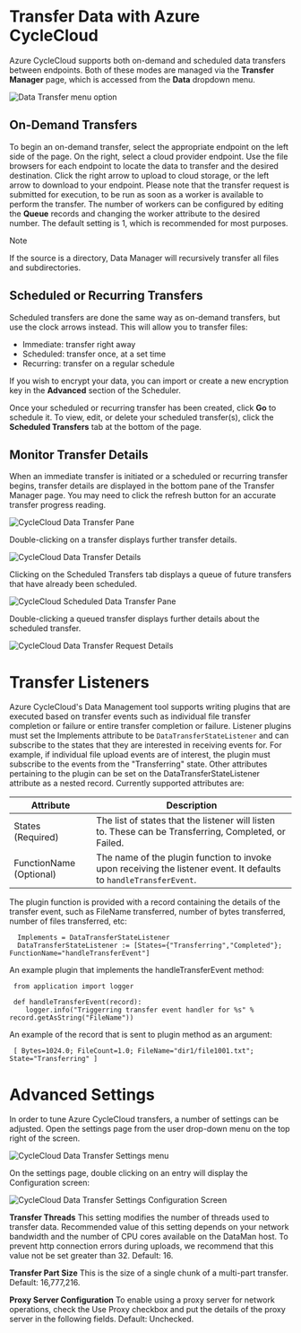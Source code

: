 # Transfer Data with Azure CycleCloud

Azure CycleCloud supports both on-demand and scheduled data transfers between endpoints.
Both of these modes are managed via the **Transfer Manager** page, which is accessed
from the **Data** dropdown menu.

![Data Transfer menu option](~/images/data_transfer.png)

## On-Demand Transfers

To begin an on-demand transfer, select the appropriate endpoint on the left side of the page.
On the right, select a cloud provider endpoint. Use the file browsers for each endpoint to locate
the data to transfer and the desired destination. Click the right arrow
to upload to cloud storage, or the left arrow to download to your endpoint. Please note that
the transfer request is submitted for execution, to be run as soon as a worker is available
to perform the transfer. The number of workers can be configured by editing the **Queue** records
and changing the worker attribute to the desired number. The default setting is 1, which is
recommended for most purposes.

> [!NOTE]
> If the source is a directory, Data Manager will recursively transfer all files and subdirectories.

## Scheduled or Recurring Transfers

Scheduled transfers are done the same way as on-demand transfers, but use the clock arrows instead. This will
allow you to transfer files:

* Immediate: transfer right away
* Scheduled: transfer once, at a set time
* Recurring: transfer on a regular schedule

If you wish to encrypt your data, you can import or create a new encryption key in the **Advanced** section
of the Scheduler.

Once your scheduled or recurring transfer has been created, click **Go** to schedule it. To view, edit, or delete
your scheduled transfer(s), click the **Scheduled Transfers** tab at the bottom of the page.

## Monitor Transfer Details

When an immediate transfer is initiated or a scheduled or recurring transfer begins,
transfer details are displayed in the bottom pane of the Transfer Manager page.
You may need to click the refresh button for an accurate transfer progress reading.

![CycleCloud Data Transfer Pane](~/images/transfer_pane.png)

Double-clicking on a transfer displays further transfer details.

![CycleCloud Data Transfer Details](~/images/transfer_details_window.png)

Clicking on the Scheduled Transfers tab displays a queue of future transfers that have already been scheduled.

![CycleCloud Scheduled Data Transfer Pane](~/images/scheduled_transfer_pane.png)

Double-clicking a queued transfer displays further details about the scheduled transfer.

![CycleCloud Data Transfer Request Details](~/images/transfer_request_details.png)

# Transfer Listeners
Azure CycleCloud's Data Management tool supports writing plugins that are executed based on transfer events such as individual file transfer completion or failure or entire transfer completion or failure. Listener plugins must set the Implements attribute to be `DataTransferStateListener` and can subscribe to the states that they are interested in receiving events for. For example, if individual file upload events are of interest, the plugin must subscribe to the events from the "Transferring" state. Other attributes pertaining to the plugin can be set on the DataTransferStateListener attribute as a nested record. Currently supported attributes are:

| Attribute               | Description                                                                                                        |
| ----------------------- | ------------------------------------------------------------------------------------------------------------------ |
| States (Required)       | The list of states that the listener will listen to. These can be Transferring, Completed, or Failed.              |
| FunctionName (Optional) | The name of the plugin function to invoke upon receiving the listener event. It defaults to `handleTransferEvent`. |

The plugin function is provided with a record containing the details of the transfer event, such as FileName transferred, number of bytes transferred, number of files transferred, etc:

      Implements = DataTransferStateListener
      DataTransferStateListener := [States={"Transferring","Completed"}; FunctionName="handleTransferEvent"]

An example plugin that implements the handleTransferEvent method:

     from application import logger

     def handleTransferEvent(record):
        logger.info("Triggerring transfer event handler for %s" % record.getAsString("FileName"))

An example of the record that is sent to plugin method as an argument:

     [ Bytes=1024.0; FileCount=1.0; FileName="dir1/file1001.txt"; State="Transferring" ]

# Advanced Settings

In order to tune Azure CycleCloud transfers, a number of settings can be adjusted. Open the settings page from the user drop-down menu on the top right of the screen.

![CycleCloud Data Transfer Settings menu](~/images/settings_dropdown.png)

On the settings page, double clicking on an entry will display the Configuration screen:

![CycleCloud Data Transfer Settings Configuration Screen](~/images/dataman_settings.png)

**Transfer Threads**
This setting modifies the number of threads used to transfer data. Recommended value of this setting depends on your network bandwidth and the number of CPU cores available on the DataMan host. To prevent http connection errors during uploads, we recommend that this value not be set greater than 32. Default: 16.

**Transfer Part Size**
This is the size of a single chunk of a multi-part transfer. Default: 16,777,216.

**Proxy Server Configuration**
To enable using a proxy server for network operations, check the Use Proxy checkbox and put the details of the proxy server in the following fields. Default: Unchecked.
